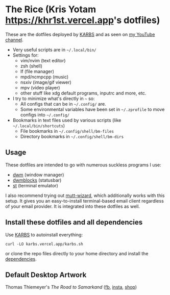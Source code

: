 # The Rice (Kris Yotam <https://khr1st.vercel.app>'s dotfiles)

These are the dotfiles deployed by [KARBS](https://karbs.vercel.app) and as seen on
[my YouTube channel](https://youtube.com/c/krisyotam).

- Very useful scripts are in `~/.local/bin/`
- Settings for:
	- vim/nvim (text editor)
	- zsh (shell)
	- lf (file manager)
	- mpd/ncmpcpp (music)
	- nsxiv (image/gif viewer)
	- mpv (video player)
	- other stuff like xdg default programs, inputrc and more, etc.
- I try to minimize what's directly in `~` so:
	- All configs that can be in `~/.config/` are.
	- Some environmental variables have been set in `~/.zprofile` to move configs into `~/.config/`
- Bookmarks in text files used by various scripts (like `~/.local/bin/shortcuts`)
	- File bookmarks in `~/.config/shell/bm-files`
	- Directory bookmarks in `~/.config/shell/bm-dirs`

## Usage

These dotfiles are intended to go with numerous suckless programs I use:

- [dwm](https://github.com/krisyotam/dwm) (window manager)
- [dwmblocks](https://github.com/krisyotam/dwmblocks) (statusbar)
- [st](https://github.com/krisyotam/st) (terminal emulator)

I also recommend trying out
[mutt-wizard](https://github.com/krisyotam/mutt-wizard), which additionally
works with this setup. It gives you an easy-to-install terminal-based email
client regardless of your email provider. It is integrated into these dotfiles
as well.

## Install these dotfiles and all dependencies

Use [KARBS](https://karbs.vercel.app) to autoinstall everything:

```
curl -LO karbs.vercel.app/karbs.sh
```

or clone the repo files directly to your home directory and install the
[dependencies](https://github.com/LukeSmithxyz/LARBS/blob/master/static/progs.csv).

## Default Desktop Artwork

Thomas Thiemeyer's *The Road to Samarkand* ([fb](https://www.facebook.com/t.thiemeyer/), [insta](https://www.instagram.com/tthiemeyer/), [shop](https://www.redbubble.com/de/people/TThiemeyer/shop))
